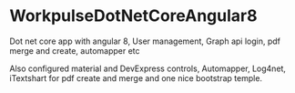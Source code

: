# WorkpulseDotNetCoreAngular8
Dot net core app with angular 8, User management, Graph api login, pdf merge and create, automapper etc

Also configured material and DevExpress controls, Automapper, Log4net, iTextshart for pdf create and merge and one nice bootstrap temple.
